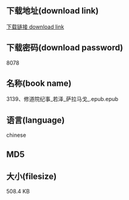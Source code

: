 ## 下载地址(download link)
[下载链接 download link](https://tutu365.netlify.app/?s=3139%E3%80%81%E4%BF%AE%E9%81%93%E9%99%A2%E7%BA%AA%E4%BA%8B_%E8%8B%A5%E6%B3%BD_%E8%90%A8%E6%8B%89%E9%A9%AC%E6%88%88_.epub)

## 下载密码(download password)
8078

## 名称(book name)
3139、修道院纪事_若泽_萨拉马戈_.epub.epub

## 语言(language)
chinese

## MD5


## 大小(filesize)
508.4 KB
